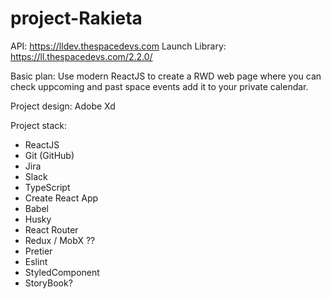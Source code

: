 # project-Rakieta

API: https://lldev.thespacedevs.com 
Launch Library: https://ll.thespacedevs.com/2.2.0/

Basic plan: Use modern ReactJS to create a RWD web page where you can check uppcoming and past space events add it to your private calendar.

Project design: Adobe Xd

Project stack:

- ReactJS
- Git (GitHub)
- Jira
- Slack
- TypeScript
- Create React App
- Babel
- Husky
- React Router
- Redux / MobX ??
- Pretier
- Eslint
- StyledComponent
- StoryBook?

######
